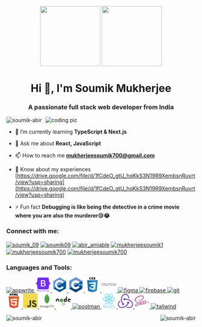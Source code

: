 <p align="center"> <img src="https://octodex.github.com/images/daftpunktocat-thomas.gif" height="160px" width="160px"> <img src="https://octodex.github.com/images/daftpunktocat-guy.gif" height="160px" width="160px"> </p>

<!-- OctoCats -->


<h1 align="center">Hi 👋, I'm Soumik Mukherjee</h1>
<h3 align="center">A passionate full stack web developer from India</h3>

<img align="right" alt="coding pic" width="400" src="https://github.com/Soumik-Abir/Soumik-Abir/blob/main/68747470733a2f2f63646e2e647269-unscreen.gif">

<p align="left"> <img src="https://komarev.com/ghpvc/?username=soumik-abir&label=Profile%20views&color=0e75b6&style=flat" alt="soumik-abir" /> </p>

- 🌱 I’m currently learning **TypeScript & Next.js**

- 💬 Ask me about **React, JavaScript**

- 📫 How to reach me **mukherjeesoumik700@gmail.com**

- 📄 Know about my experiences [https://drive.google.com/file/d/1fCdeO_gtU_hqKkS3N19R9XembsnRuvrt/view?usp=sharing](https://drive.google.com/file/d/1fCdeO_gtU_hqKkS3N19R9XembsnRuvrt/view?usp=sharing)

- ⚡ Fun fact **Debugging is like being the detective in a crime movie where you are also the murderer😒😂**

<h3 align="left">Connect with me:</h3>
<p align="left">
<a href="https://twitter.com/soumik_09" target="blank"><img align="center" src="https://raw.githubusercontent.com/rahuldkjain/github-profile-readme-generator/master/src/images/icons/Social/twitter.svg" alt="soumik_09" height="30" width="40" /></a>
<a href="https://linkedin.com/in/soumik09" target="blank"><img align="center" src="https://raw.githubusercontent.com/rahuldkjain/github-profile-readme-generator/master/src/images/icons/Social/linked-in-alt.svg" alt="soumik09" height="30" width="40" /></a>
<a href="https://instagram.com/abir_amiable" target="blank"><img align="center" src="https://raw.githubusercontent.com/rahuldkjain/github-profile-readme-generator/master/src/images/icons/Social/instagram.svg" alt="abir_amiable" height="30" width="40" /></a>
<a href="https://www.hackerrank.com/mukherjeesoumik1" target="blank"><img align="center" src="https://raw.githubusercontent.com/rahuldkjain/github-profile-readme-generator/master/src/images/icons/Social/hackerrank.svg" alt="mukherjeesoumik1" height="30" width="40" /></a>
<a href="https://www.leetcode.com/mukherjeesoumik700" target="blank"><img align="center" src="https://raw.githubusercontent.com/rahuldkjain/github-profile-readme-generator/master/src/images/icons/Social/leet-code.svg" alt="mukherjeesoumik700" height="30" width="40" /></a>
<a href="https://auth.geeksforgeeks.org/user/mukherjeesoumik700" target="blank"><img align="center" src="https://raw.githubusercontent.com/rahuldkjain/github-profile-readme-generator/master/src/images/icons/Social/geeks-for-geeks.svg" alt="mukherjeesoumik700" height="30" width="40" /></a>
</p>



<h3 align="left">Languages and Tools:</h3>
<p align="left"> <a href="https://appwrite.io" target="_blank" rel="noreferrer"> <img src="https://www.vectorlogo.zone/logos/appwriteio/appwriteio-icon.svg" alt="appwrite" width="40" height="40"/> </a> <a href="https://getbootstrap.com" target="_blank" rel="noreferrer"> <img src="https://raw.githubusercontent.com/devicons/devicon/master/icons/bootstrap/bootstrap-plain-wordmark.svg" alt="bootstrap" width="40" height="40"/> </a> <a href="https://www.cprogramming.com/" target="_blank" rel="noreferrer"> <img src="https://raw.githubusercontent.com/devicons/devicon/master/icons/c/c-original.svg" alt="c" width="40" height="40"/> </a> <a href="https://www.w3schools.com/cpp/" target="_blank" rel="noreferrer"> <img src="https://raw.githubusercontent.com/devicons/devicon/master/icons/cplusplus/cplusplus-original.svg" alt="cplusplus" width="40" height="40"/> </a> <a href="https://www.w3schools.com/css/" target="_blank" rel="noreferrer"> <img src="https://raw.githubusercontent.com/devicons/devicon/master/icons/css3/css3-original-wordmark.svg" alt="css3" width="40" height="40"/> </a> <a href="https://expressjs.com" target="_blank" rel="noreferrer"> <img src="https://raw.githubusercontent.com/devicons/devicon/master/icons/express/express-original-wordmark.svg" alt="express" width="40" height="40"/> </a> <a href="https://www.figma.com/" target="_blank" rel="noreferrer"> <img src="https://www.vectorlogo.zone/logos/figma/figma-icon.svg" alt="figma" width="40" height="40"/> </a> <a href="https://firebase.google.com/" target="_blank" rel="noreferrer"> <img src="https://www.vectorlogo.zone/logos/firebase/firebase-icon.svg" alt="firebase" width="40" height="40"/> </a> <a href="https://git-scm.com/" target="_blank" rel="noreferrer"> <img src="https://www.vectorlogo.zone/logos/git-scm/git-scm-icon.svg" alt="git" width="40" height="40"/> </a> <a href="https://www.w3.org/html/" target="_blank" rel="noreferrer"> <img src="https://raw.githubusercontent.com/devicons/devicon/master/icons/html5/html5-original-wordmark.svg" alt="html5" width="40" height="40"/> </a> <a href="https://developer.mozilla.org/en-US/docs/Web/JavaScript" target="_blank" rel="noreferrer"> <img src="https://raw.githubusercontent.com/devicons/devicon/master/icons/javascript/javascript-original.svg" alt="javascript" width="40" height="40"/> </a> <a href="https://www.mongodb.com/" target="_blank" rel="noreferrer"> <img src="https://raw.githubusercontent.com/devicons/devicon/master/icons/mongodb/mongodb-original-wordmark.svg" alt="mongodb" width="40" height="40"/> </a> <a href="https://nodejs.org" target="_blank" rel="noreferrer"> <img src="https://raw.githubusercontent.com/devicons/devicon/master/icons/nodejs/nodejs-original-wordmark.svg" alt="nodejs" width="40" height="40"/> </a> <a href="https://postman.com" target="_blank" rel="noreferrer"> <img src="https://www.vectorlogo.zone/logos/getpostman/getpostman-icon.svg" alt="postman" width="40" height="40"/> </a> <a href="https://reactjs.org/" target="_blank" rel="noreferrer"> <img src="https://raw.githubusercontent.com/devicons/devicon/master/icons/react/react-original-wordmark.svg" alt="react" width="40" height="40"/> </a> <a href="https://redux.js.org" target="_blank" rel="noreferrer"> <img src="https://raw.githubusercontent.com/devicons/devicon/master/icons/redux/redux-original.svg" alt="redux" width="40" height="40"/> </a> <a href="https://sass-lang.com" target="_blank" rel="noreferrer"> <img src="https://raw.githubusercontent.com/devicons/devicon/master/icons/sass/sass-original.svg" alt="sass" width="40" height="40"/> </a> <a href="https://tailwindcss.com/" target="_blank" rel="noreferrer"> <img src="https://www.vectorlogo.zone/logos/tailwindcss/tailwindcss-icon.svg" alt="tailwind" width="40" height="40"/> </a> </p>




<p><img align="right" src="https://github-readme-stats.vercel.app/api/top-langs?username=soumik-abir&show_icons=true&locale=en&layout=compact" alt="soumik-abir" /></p>
<p><img align="left" src="https://github-readme-streak-stats.herokuapp.com/?user=soumik-abir&" alt="soumik-abir" /></p>
